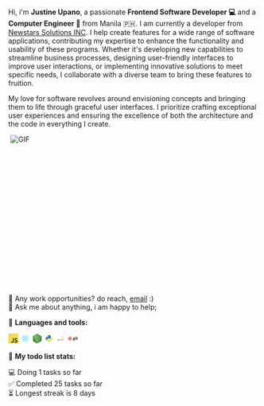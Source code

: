 Hi, i'm **Justine Upano**, a passionate **Frontend Software Developer 💻** and a **Computer Engineer 🦾** from Manila 🇵🇭. I am currently a developer from [Newstars Solutions INC](https://www.newstarsinc.com/). I help create features for a wide range of software applications, contributing my expertise to enhance the functionality and usability of these programs. Whether it's developing new capabilities to streamline business processes, designing user-friendly interfaces to improve user interactions, or implementing innovative solutions to meet specific needs, I collaborate with a diverse team to bring these features to fruition. 

My love for software revolves around envisioning concepts and bringing them to life through graceful user interfaces. I prioritize crafting exceptional user experiences and ensuring the excellence of both the architecture and the code in everything I create.

<img align="right" alt="GIF" src="https://github.com/justine-135/justine-135/assets/68592173/685a137a-de1a-4ed8-8961-4ed8112a61c2" width="500" height="320" />
  
💼 Any work opportunities? do reach, [email](mailto:justineupano87@gmail.com) :)
<br />
💬 Ask me about anything, i am happy to help;

🧰 **Languages and tools:**  

<code><img height="20" src="https://raw.githubusercontent.com/github/explore/80688e429a7d4ef2fca1e82350fe8e3517d3494d/topics/javascript/javascript.png"></code>
<code><img height="20" src="https://raw.githubusercontent.com/github/explore/80688e429a7d4ef2fca1e82350fe8e3517d3494d/topics/react/react.png"></code>
<code><img height="20" src="https://raw.githubusercontent.com/github/explore/80688e429a7d4ef2fca1e82350fe8e3517d3494d/topics/nodejs/nodejs.png"></code>
<code><img height="20" src="https://raw.githubusercontent.com/github/explore/80688e429a7d4ef2fca1e82350fe8e3517d3494d/topics/python/python.png"></code>
<code><img height="20" src="https://raw.githubusercontent.com/github/explore/80688e429a7d4ef2fca1e82350fe8e3517d3494d/topics/mysql/mysql.png"></code>
<code><img height="20" src="https://raw.githubusercontent.com/github/explore/80688e429a7d4ef2fca1e82350fe8e3517d3494d/topics/git/git.png"></code>

🚧 **My todo list stats:**
<!-- TODO-IST:START -->         
💻  Doing 1 tasks so far <br>
✅  Completed 25 tasks so far <br>
⏳  Longest streak is 8 days <br>
<!-- TODO-IST:END -->
